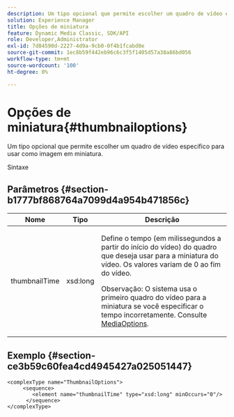 ```yaml
---
description: Um tipo opcional que permite escolher um quadro de vídeo específico para usar como imagem em miniatura.
solution: Experience Manager
title: Opções de miniatura
feature: Dynamic Media Classic, SDK/API
role: Developer,Administrator
exl-id: 7d84590d-2227-4d9a-9cb0-0f4b1fcabd8e
source-git-commit: 1ec8b59f442eb96c6c3f5f1405d57a38a86bd056
workflow-type: tm+mt
source-wordcount: '100'
ht-degree: 0%

---
```


# Opções de miniatura{#thumbnailoptions}

Um tipo opcional que permite escolher um quadro de vídeo específico para usar como imagem em miniatura.

Sintaxe

## Parâmetros {#section-b1777bf868764a7099d4a954b471856c}

<table id="table_C71FD0C995D94CE18994CDA2DC3460DF"> 
 <thead> 
  <tr> 
   <th colname="col1" class="entry"> Nome </th> 
   <th colname="col2" class="entry"> Tipo </th> 
   <th colname="col3" class="entry"> Descrição </th> 
  </tr> 
 </thead>
 <tbody> 
  <tr> 
   <td colname="col1"> <span class="codeph"> <span class="varname"> thumbnailTime</span> </span> </td> 
   <td colname="col2"> <span class="codeph"> xsd:long</span> </td> 
   <td colname="col3"> <p>Define o tempo (em milissegundos a partir do início do vídeo) do quadro que deseja usar para a miniatura do vídeo. Os valores variam de 0 ao fim do vídeo. <p>Observação: O sistema usa o primeiro quadro do vídeo para a miniatura se você especificar o tempo incorretamente. Consulte <a href="../../types/c-data-types/r-media-options.md#reference-18618fc6803a4b6e994bbb48eba93b5b" format="dita" scope="local"> MediaOptions</a>. </p></p> </td> 
  </tr> 
 </tbody> 
</table>

## Exemplo {#section-ce3b59c60fea4cd4945427a025051447}

```
<complexType name="ThumbnailOptions">
     <sequence>
        <element name="thumbnailTime" type="xsd:long" minOccurs="0"/>
      </sequence>
</complexType>
```
